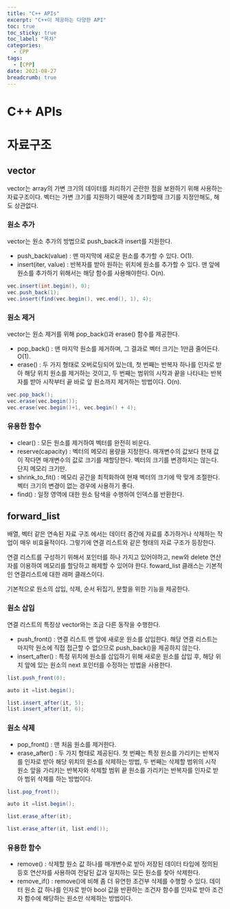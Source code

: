 ```yaml
---
title: "C++ APIs"
excerpt: "C++이 제공하는 다양한 API"
toc: true
toc_sticky: true
toc_label: "목차"
categories:
  - CPP
tags:
  - [CPP]
date: 2021-08-27
breadcrumb: true
---
```



# C++ APIs

# 자료구조

## vector

vector는 array의 가변 크기의 데이터를 처리하기 곤란한 점을 보완하기 위해 사용하는 자료구조이다.  벡터는 가변 크기를 지원하기 때문에 초기화할때 크기를 지정안해도, 해도 상관없다.

### 원소 추가

vector는 원소 추가의 방법으로 push_back과 insert를 지원한다.

- push_back(value) : 맨 마지막에 새로운 원소를 추가할 수 있다.  O(1).
- insert(iter, value) : 반복자를 받아 원하는 위치에 원소를 추가할 수 있다. 맨 앞에 원소를 추가하기 위해서는 해당 함수를 사용해야한다.  O(n).

```csharp
vec.insert(int.begin(), 0);
vec.push_back(1);
vec.insert(find(vec.begin(), vec.end(), 1), 4);
```

### 원소 제거

vector는 원소 제거를 위해 pop_back()과 erase() 함수를 제공한다.

- pop_back() : 맨 마지막 원소를 제거하며, 그 결과로 벡터 크기는 1만큼 줄어든다. O(1).
- erase() : 두 가지 형태로 오버로딩되어 있는데, 첫 번째는 반복자 하나를 인자로 받아 해당 위치 원소를 제거하는 것이고, 두 번째는 범위의 시작과 끝을 나타내는 반복자를 받아 시작부터 끝 바로 앞 원소까지 제거하는 방법이다. O(n).

```csharp
vec.pop_back();
vec.erase(vec.begin());
vec.erase(vec.begin()+1, vec.begin() + 4);
```

### 유용한 함수

- clear() : 모든 원소를 제거하여 벡터를 완전히 비운다.
- reserve(capacity) : 벡터의 메모리 용량을 지정한다. 매개변수의 값보다 현재 값이 작다면 매개변수의 값로 크기를 재할당한다. 벡터의 크기를 변경하지는 않는다. 단지 메모리 크기만.
- shrink_to_fit() : 메모리 공간을 최적화하여 현재 벡터의 크기에 딱 맞게 조절한다. 벡터 크기의 변경이 없는 경우에 사용하기 좋다.
- find() :  일정 영역에 대한 원소 탐색을 수행하여 인덱스를 반환한다.

## forward_list

배열, 벡터 같은 연속된 자료 구조 에서는 데이터 중간에 자료를 추가하거나 삭제하는 작업이 매우 비효율적이다. 그렇기에 연결 리스트와 같은 형태의 자료 구조가 등장한다. 

연결 리스트를 구성하기 위해서 포인터를 하나 가지고 있어야하고, new와 delete 연산자를 이용하여 메모리를 할당하고 해제할 수 있어야 한다. foward_list 클래스는 기본적인 연결리스트에 대한 래퍼 클래스이다.

기본적으로 원소의 삽입, 삭제, 순서 뒤집기, 분할을 위한 기능을 제공한다.

### 원소 삽입

연결 리스트의 특징상 vector와는 조금 다른 동작을 수행한다.

- push_front() : 연결 리스트 맨 앞에 새로운 원소를 삽입한다. 해당 연결 리스트는 마지막 원소에 직접 접근할 수 없으므로 push_back()을 제공하지 않는다.
- insert_after() : 특정 위치에 원소를 삽입하기 위해 새로운 원소를 삽입 후, 해당 위치 앞에 있는 원소의 next 포인터를 수정하는 방법을 사용한다.

```csharp
list.push_front(0);

auto it =list.begin();

list.insert_after(it, 5);
list.insert_after(it, 6);
```

### 원소 삭제

- pop_front() : 맨 처음 원소를 제거한다.
- erase_after() : 두 가지 형태로 제공된다. 첫 번째는 특정 원소를 가리키는 반복자를 인자로 받아 해당 위치의 원소를 삭제하는 방법, 두 번째는 삭제할 범위의 시작 원소 앞을 가리키는 반복자와 삭제할 범위 끝 원소를 가리키는 반복자를 인자로 받아 범위 삭제를 하는 방법이다.

```csharp
list.pop_front();

auto it =list.begin();

list.erase_after(it);

list.erase_after(it, list.end());
```

### 유용한 함수

- remove() : 삭제할 원소 값 하나를 매개변수로 받아 저장된 데이터 타입에 정의된 등호 연산자를 사용하여 전달된 값과 일치하는 모든 원소를 찾아 삭제한다.
- remove_if() : remove()에 비해 좀 더 유연한 조건부 삭제를 수행할 수 있다. 데이터 원소 값 하나를 인자로 받아 bool 값을 반환하는 조건자 함수를 인자로 받아 조건자 함수에 해당하는 원소만 삭제하는 방법이다.